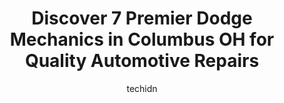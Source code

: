 ---
layout: ampstory
image: https://images.unsplash.com/photo-1580540149927-0d212125eadb?ixlib=rb-4.0.3&ixid=MnwxMjA3fDB8MHxwaG90by1wYWdlfHx8fGVufDB8fHx8&auto=format&fit=crop&w=640&h=853&q=80
author: techidn
featured: false
description: Looking for reliable and skilled Dodge Mechanic in Columbus OH, USA? Your search ends here with the 7 best Dodge Mechanic in town. With their expertise and commitment to delivering exception
title: Discover 7 Premier Dodge Mechanics in Columbus OH for Quality Automotive Repairs
cover:
   title: Discover 7 Premier Dodge Mechanics in Columbus OH for Quality Automotive Repairs
   subtitle: Rickpate
   background: https://images.unsplash.com/photo-1580540149927-0d212125eadb?ixlib=rb-4.0.3&ixid=MnwxMjA3fDB8MHxwaG90by1wYWdlfHx8fGVufDB8fHx8&auto=format&fit=crop&w=640&h=853&q=80

pages: 
 - layout: thirds
   top: <h1>#1 Lukes Auto</h1>
   bottom: "<p>So thankful I found Lukes! We moved recently and needed a new mechanic but wow I wish we would have found them years ago. Our tires in the van have always lost air so </p>"
   background: https://www.knot35.com/toplist/wp-content/uploads/2023/06/best-dodge-mechanic-1-in-columbus-oh-1685836324.jpeg
   backgroundblur: true
 - layout: thirds
   top: <h1>#2 One Call Auto Mechanic</h1>
   bottom: "<p>6066 Busch Blvd, Columbus, OH 43229, United States</p>"
   background: https://www.knot35.com/toplist/wp-content/uploads/2023/06/best-dodge-mechanic-2-in-columbus-oh-1685836325.jpeg
   cta:
      link: https://www.knot35.com/toplist/discover-7-premier-dodge-mechanics-in-columbus-oh-for-quality-automotive-repairs/
      text: Discover 7 Premier Dodge Mechanics in Columbus OH for Quality Automotive Repairs
 - layout: thirds
   top: <h1>#3 Buckeye Complete Auto Care - Columbus</h1>
   bottom: "<p>3701 Karl Rd, Columbus, OH 43224, United States</p>"
   background: https://www.knot35.com/toplist/wp-content/uploads/2023/06/best-dodge-mechanic-3-in-columbus-oh-1685836325.jpeg
   cta:
      link: https://www.knot35.com/toplist/discover-7-premier-dodge-mechanics-in-columbus-oh-for-quality-automotive-repairs/
      text: Discover 7 Premier Dodge Mechanics in Columbus OH for Quality Automotive Repairs
 - layout: thirds
   top: <h1>#4 Crown Chrysler Jeep Dodge Ram Dublin Service</h1>
   bottom: "<p>6350 Perimeter Loop Rd, Dublin, OH 43017, United States</p>"
   background: https://images.unsplash.com/photo-1488554378835-f7acf46e6c98?ixlib=rb-4.0.3&ixid=MnwxMjA3fDB8MHxwaG90by1wYWdlfHx8fGVufDB8fHx8&auto=format&fit=crop&w=640&h=853&q=80
   cta:
      link: https://www.knot35.com/toplist/discover-7-premier-dodge-mechanics-in-columbus-oh-for-quality-automotive-repairs/
      text: Discover 7 Premier Dodge Mechanics in Columbus OH for Quality Automotive Repairs
 - layout: thirds
   top: <h1>#5 Tom and Jerrys Auto Service</h1>
   bottom: "<p>1701 Kenny Rd, Columbus, OH 43212, United States</p>"
   background: https://images.unsplash.com/photo-1540457036297-448b6b99e91c?ixlib=rb-4.0.3&ixid=MnwxMjA3fDB8MHxwaG90by1wYWdlfHx8fGVufDB8fHx8&auto=format&fit=crop&w=640&h=853&q=80
   cta:
      link: https://www.knot35.com/toplist/discover-7-premier-dodge-mechanics-in-columbus-oh-for-quality-automotive-repairs/
      text: Discover 7 Premier Dodge Mechanics in Columbus OH for Quality Automotive Repairs
 - layout: thirds
   top: <h1>#6 Clintonville Automotive Repair Service</h1>
   bottom: "<p>585 Oakland Park Ave, Columbus, OH 43214, United States</p>"
   background: https://images.unsplash.com/photo-1547366785-564103df7e13?ixlib=rb-4.0.3&ixid=MnwxMjA3fDB8MHxwaG90by1wYWdlfHx8fGVufDB8fHx8&auto=format&fit=crop&w=640&h=853&q=80
   cta:
      link: https://www.knot35.com/toplist/discover-7-premier-dodge-mechanics-in-columbus-oh-for-quality-automotive-repairs/
      text: Discover 7 Premier Dodge Mechanics in Columbus OH for Quality Automotive Repairs
 - layout: thirds
   top: <h1>#7 2 Brothers Automotive</h1>
   bottom: "<p>1248 E Dublin Granville Rd, Columbus, OH 43229, United States</p>"
   background: https://images.unsplash.com/photo-1615749413727-825b59a857b5?ixlib=rb-4.0.3&ixid=MnwxMjA3fDB8MHxwaG90by1wYWdlfHx8fGVufDB8fHx8&auto=format&fit=crop&w=640&h=853&q=80
   cta:
      link: https://www.knot35.com/toplist/discover-7-premier-dodge-mechanics-in-columbus-oh-for-quality-automotive-repairs/
      text: Discover 7 Premier Dodge Mechanics in Columbus OH for Quality Automotive Repairs
 - layout: thirds
   middle: Continue reading...
   background: https://images.unsplash.com/photo-1618005182384-a83a8bd57fbe?ixlib=rb-4.0.3&ixid=MnwxMjA3fDB8MHxwaG90by1wYWdlfHx8fGVufDB8fHx8&auto=format&fit=crop&w=640&h=853&q=80
   cta:
      link: https://www.knot35.com/toplist/discover-7-premier-dodge-mechanics-in-columbus-oh-for-quality-automotive-repairs/
      text: Discover 7 Premier Dodge Mechanics in Columbus OH for Quality Automotive Repairs
      
---